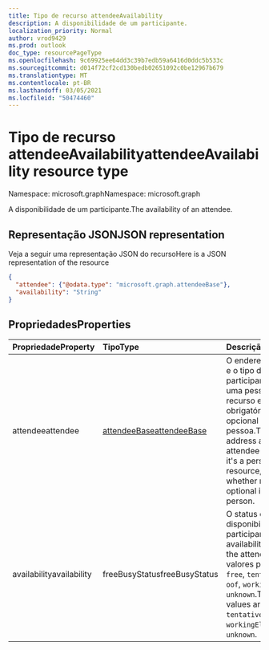 ```yaml
---
title: Tipo de recurso attendeeAvailability
description: A disponibilidade de um participante.
localization_priority: Normal
author: vrod9429
ms.prod: outlook
doc_type: resourcePageType
ms.openlocfilehash: 9c69925ee64dd3c39b7edb59a6416d0ddc5b533c
ms.sourcegitcommit: d014f72cf2cd130bedb02651092c0be12967b679
ms.translationtype: MT
ms.contentlocale: pt-BR
ms.lasthandoff: 03/05/2021
ms.locfileid: "50474460"
---
```

# <a name="attendeeavailability-resource-type"></a><span data-ttu-id="1a34c-103">Tipo de recurso attendeeAvailability</span><span class="sxs-lookup"><span data-stu-id="1a34c-103">attendeeAvailability resource type</span></span>

<span data-ttu-id="1a34c-104">Namespace: microsoft.graph</span><span class="sxs-lookup"><span data-stu-id="1a34c-104">Namespace: microsoft.graph</span></span>

<span data-ttu-id="1a34c-105">A disponibilidade de um participante.</span><span class="sxs-lookup"><span data-stu-id="1a34c-105">The availability of an attendee.</span></span>

## <a name="json-representation"></a><span data-ttu-id="1a34c-106">Representação JSON</span><span class="sxs-lookup"><span data-stu-id="1a34c-106">JSON representation</span></span>

<span data-ttu-id="1a34c-107">Veja a seguir uma representação JSON do recurso</span><span class="sxs-lookup"><span data-stu-id="1a34c-107">Here is a JSON representation of the resource</span></span>

<!-- {
  "blockType": "resource",
  "optionalProperties": [

  ],
  "@odata.type": "microsoft.graph.attendeeAvailability"
}-->

```json
{
  "attendee": {"@odata.type": "microsoft.graph.attendeeBase"},
  "availability": "String"
}

```
## <a name="properties"></a><span data-ttu-id="1a34c-108">Propriedades</span><span class="sxs-lookup"><span data-stu-id="1a34c-108">Properties</span></span>
| <span data-ttu-id="1a34c-109">Propriedade</span><span class="sxs-lookup"><span data-stu-id="1a34c-109">Property</span></span>     | <span data-ttu-id="1a34c-110">Tipo</span><span class="sxs-lookup"><span data-stu-id="1a34c-110">Type</span></span>   |<span data-ttu-id="1a34c-111">Descrição</span><span class="sxs-lookup"><span data-stu-id="1a34c-111">Description</span></span>|
|:---------------|:--------|:----------|
|<span data-ttu-id="1a34c-112">attendee</span><span class="sxs-lookup"><span data-stu-id="1a34c-112">attendee</span></span>|[<span data-ttu-id="1a34c-113">attendeeBase</span><span class="sxs-lookup"><span data-stu-id="1a34c-113">attendeeBase</span></span>](attendeebase.md)|<span data-ttu-id="1a34c-114">O endereço de email e o tipo de participante - se é uma pessoa ou um recurso e se é obrigatório ou opcional se for uma pessoa.</span><span class="sxs-lookup"><span data-stu-id="1a34c-114">The email address and type of attendee - whether it's a person or a resource, and whether required or optional if it's a person.</span></span>|
|<span data-ttu-id="1a34c-115">availability</span><span class="sxs-lookup"><span data-stu-id="1a34c-115">availability</span></span>|<span data-ttu-id="1a34c-116">freeBusyStatus</span><span class="sxs-lookup"><span data-stu-id="1a34c-116">freeBusyStatus</span></span>| <span data-ttu-id="1a34c-117">O status de disponibilidade do participante.</span><span class="sxs-lookup"><span data-stu-id="1a34c-117">The availability status of the attendee.</span></span> <span data-ttu-id="1a34c-118">Os valores possíveis são: `free`, `tentative`, `busy`, `oof`, `workingElsewhere`, `unknown`.</span><span class="sxs-lookup"><span data-stu-id="1a34c-118">The possible values are: `free`, `tentative`, `busy`, `oof`, `workingElsewhere`, `unknown`.</span></span>|

<!-- uuid: 8fcb5dbc-d5aa-4681-8e31-b001d5168d79
2015-10-25 14:57:30 UTC -->
<!-- {
  "type": "#page.annotation",
  "description": "attendeeAvailability resource",
  "keywords": "",
  "section": "documentation",
  "tocPath": ""
}-->

